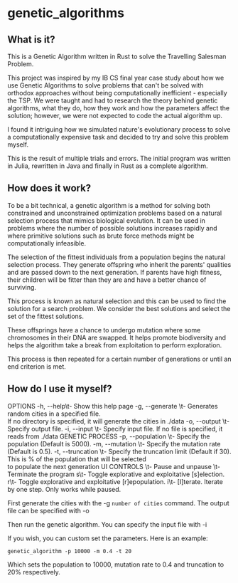 # genetic_algorithms

## What is it?

This is a Genetic Algorithm written in Rust to solve the Travelling Salesman Problem.

This project was inspired by my IB CS final year case study about how we use Genetic Algorithms to solve problems that can't be solved with orthodox approaches without being computationally inefficient - especially the TSP. We were taught and had to research the theory behind genetic algorithms, what they do, how they work and how the parameters affect the solution; however, we were not expected to code the actual algorithm up.

I found it intriguing how we simulated nature's evolutionary process to solve a computationally expensive task and decided to try and solve this problem myself. 

This is the result of multiple trials and errors. The initial program was written in Julia, rewritten in Java and finally in Rust as a complete algorithm. 

## How does it work?

To be a bit technical, a genetic algorithm is a method for solving both constrained and unconstrained optimization problems based on a natural selection process that mimics biological evolution. It can be used in problems where the number of possible solutions increases rapidly and where primitive solutions such as brute force methods might be computationally infeasible.

The selection of the fittest individuals from a population begins the natural selection process. They generate offspring who inherit the parents' qualities and are passed down to the next generation. If parents have high fitness, their children will be fitter than they are and have a better chance of surviving.

 This process is known as natural selection and this can be used to find the solution for a search problem. We consider the best solutions and select the set of the fittest solutions.

These offsprings have a chance to undergo mutation where some chromosomes in their DNA are swapped. It helps promote biodiversity and helps the algorithm take a break from exploitation to perform exploration. 

This process is then repeated for a certain number of generations or until an end criterion is met. 

## How do I use it myself?

OPTIONS
    -h, --help\t- Show this help page
    -g, --generate <NUMBER>\t- Generates random cities in a specified file.\
    If no directory is specified, it will generate the cities in ./data
    -o, --output <STRING>\t- Specify output file.
    -i, --input <STRING>\t- Specify input file. If no file is specified, it \
    reads from ./data
GENETIC PROCESS
    -p, --population <NUMBER>\t- Specify the population (Default is 5000).
    -m, --mutation <FLOAT>\t- Specify the mutation rate (Default is 0.5).
    -t, --truncation <NUMBER>\t- Specify the truncation limit (Default if 30). This is % of the population that will be selected\
    to populate the next generation
UI CONTROLS
    <SPACE>\t- Pause and unpause
    <ESC>\t- Terminate the program
    s\t- Toggle explorative and exploitative [s]election.
    r\t- Toggle explorative and exploitative [r]epopulation.
    i\t- [I]terate. Iterate by one step. Only works while paused.


First generate the cities with the -g `number of cities` command. The output file can be specified with -o

Then run the genetic algorithm. You can specify the input file with -i

If you wish, you can custom set the parameters. Here is an example:

`genetic_algorithm -p 10000 -m 0.4 -t 20`

Which sets the population to 10000, mutation rate to 0.4 and truncation to 20% respectively.


